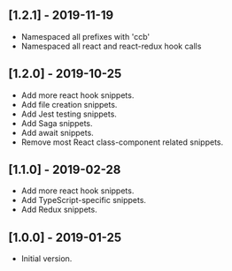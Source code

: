 ## [1.2.1] - 2019-11-19
- Namespaced all prefixes with 'ccb'
- Namespaced all react and react-redux hook calls

## [1.2.0] - 2019-10-25
- Add more react hook snippets.
- Add file creation snippets.
- Add Jest testing snippets.
- Add Saga snippets.
- Add await snippets.
- Remove most React class-component related snippets.

## [1.1.0] - 2019-02-28
- Add more react hook snippets.
- Add TypeScript-specific snippets.
- Add Redux snippets.

## [1.0.0] - 2019-01-25
- Initial version.
